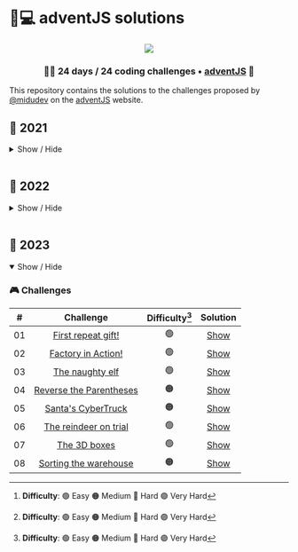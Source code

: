 # 🎅💻️ adventJS solutions
<p align="center"> 
  <img src=https://i.imgur.com/mOUN7uE.png/>
</p>

<h3 align="center">🧑‍🚀 24 days /
24 coding challenges • <a href="https://adventjs.dev">adventJS</a> 🚀</h3>

This repository contains the solutions to the challenges proposed by [@midudev](https://midu.dev/) on the [adventJS](https://adventjs.dev/) website.

## 🦠 2021

<details hide>
<summary>Show / Hide</summary>

### 🎮️ Challenges

|  #  |                                       Challenge                                        | Difficulty[^1] |               Solution                |
| :-: | :------------------------------------------------------------------------------------: | :------------: | :-----------------------------------: |
| 01  |                    [Contando ovejas para dormir](2021/01-ovejas)                    |       🟢       | [Show](2021/01-ovejas/01-Ovejas.md) |
| 02  |               [¡Ayuda al elfo a listar los regalos!](2021/02-elfo)                |       🟢       | [Show](2021/02-elfo/02-elfo.md) |
| 03  |               [El Grinch quiere fastidiar la Navidad](2021/03-grinch)               |       🟠       | [Show](2021/03-grinch/03-grinch.md) |
| 04  |               [¡Es hora de poner la navidad en casa!](2021/04-arbol)               |       🟠       | [Show](2021/04-arbol/04-arbol.md) |
| 05  |                [Contando los días para los regalos](2021/05-regalos)                 |       🟢       | [Show](2021/05-regalos/05-regalos.md) |
| 06  |                  [Rematando los exámenes finales](2021/06-mates)                   |       🟠       | [Show](2021/06-mates/06-mates.md) |
| 07  |                     [Buscando en el almacén...](2021/07-almacen)                     |       🟠       | [Show](2021/07-almacen/07-almacen.md) |
| 08  |                  [La locura de las criptomonedas](2021/08-cripto)                   |       🟠       | [Show](2021/08-cripto/08-cripto.md) |
| 09  |                  [Agrupando cosas automáticamente](2021/09-cosas)                  |       🔴       | [Show](2021/09-cosas/09-cosas.md) |
| 10  |                       [La máquina del cambio](2021/10-maquina)                       |       🔴       | [Show](2021/10-maquina/10-maquina.md) |
| 11  |           [¿Vale la pena la tarjeta fidelidad del cine?](2021/11-cine)            |       🟠       | [Show](2021/11-cine/11-cine.md) |
| 12  |              [La ruta perfecta para dejar los regalos](2021/12-regalo)              |       🔴       | [Show](2021/12-regalo/12-regalo.md) |
| 13  |                  [Envuelve regalos con asteriscos](2021/13-asterisco)                  |       🟢       | [Show](2021/13-asterisco/13-asterisco.md) |
| 14  |                     [En busca del reno perdido](2021/14-reno)                     |       🟠       | [Show](2021/14-reno/14-reno.md) |
| 15  |                         [El salto perfecto](2021/15-salto)                         |       🟠       | [Show](2021/15-salto/15-salto.md) |
| 16  |                    [Descifrando los números...](2021/16-numero)                     |       🟢       | [Show](2021/16-numero/16-numero.md) |
| 17  |            [La locura de enviar paquetes en esta época](2021/17-paquete)             |       🔴       | [Show](2021/17-paquete/17-paquete.md) |
| 18  |                [El sistema operativo de Santa Claus](2021/18-sistema)                |       🟢       | [Show](2021/18-sistema/18-sistema.md) |
| 19  |                [¿Qué deberíamos aprender en Platzi?](2021/19-platzi)                |       🟠       | [Show](2021/19-platzi/19-platzi.md) |
| 20  |                  [¿Una carta de pangramas? ¡QUÉ!](2021/20-carta)                   |       🟢       | [Show](2021/20-carta/20-carta.md) |
| 21  |                      [La ruta con los regalos](2021/21-ruta)                      |       🔴       | [Show](2021/21-ruta/21-ruta.md) |
| 22  |                [¿Cuántos adornos necesita el árbol?](2021/22-adornos)                |       🟠       | [Show](2021/22-adornos/22-adornos.md) |
| 23  | [¿Puedes reconfigurar las fábricas para no parar de crear regalos?](2021/23-fabrica) |       🟣       | [Show](2021/23-fabrica/23-fabrica.md) |
| 24  |                   [Comparando árboles de Navidad](2021/24-arboles)                   |       🟠       | [Show](2021/24-arboles/24-arboles.md) |
| 25  |            [El último juego y hasta el año que viene 👋](2021/25-juego)            |       🟠       | [Show](2021/25-juego/25-juego.md) |

[^1]: **Difficulty**: 🟢 Easy 🟠 Medium 🔴 Hard 🟣 Very Hard
</details>

</br>

## 🤖 2022

<details hide>

<summary>Show / Hide</summary>

### 🎮️ Challenges
|  #  |                           Challenge                           | Difficulty[^1] |               Solution                |
| :-: | :-----------------------------------------------------------: | :------------: | :-----------------------------------: |
| 01  |   [Automating Christmas gift wrapping!](2022/challenge-01)    |       🟢       | [Show](2022/challenge-01/solution.js) |
| 02  |  [Nobody wants to do extra hours at work](2022/challenge-02)  |       🟢       | [Show](2022/challenge-02/solution.js) |
| 03  | [How many packs of gifts can Santa carry?](2022/challenge-03) |       🟢       | [Show](2022/challenge-03/solution.js) |
| 04  |     [Box inside a box and another...](2022/challenge-04)      |       🟠       | [Show](2022/challenge-04/solution.js) |
| 05  |         [Optimizing Santa's trips](2022/challenge-05)         |       🔴       | [Show](2022/challenge-05/solution.js) |
| 06  |        [Creating xmas decorations](2022/challenge-06)         |       🟠       | [Show](2022/challenge-06/solution.js) |
| 07  |          [Doing gifts inventory](2022/challenge-07)           |       🟢       | [Show](2022/challenge-07/solution.js) |
| 08  |           [We need a mechanic!](2022/challenge-08)            |       🟠       | [Show](2022/challenge-08/solution.js) |
| 09  |            [Crazy Xmas lights](2022/challenge-09)             |       🟢       | [Show](2022/challenge-09/solution.js) |
| 10  |       [The Santa Claus sleigh jump](2022/challenge-10)        |       🟠       | [Show](2022/challenge-10/solution.js) |
| 11  |       [Santa Claus is Scrum Master](2022/challenge-11)        |       🔴       | [Show](2022/challenge-11/solution.js) |
| 12  |          [Electric sleighs, wow!](2022/challenge-12)          |       🟠       | [Show](2022/challenge-12/solution.js) |
| 13  |      [Backups for Santa Claus files](2022/challenge-13)       |       🟢       | [Show](2022/challenge-13/solution.js) |
| 14  |              [The best path](2022/challenge-14)               |       🟢       | [Show](2022/challenge-14/solution.js) |
| 15  |      [Decorating the Christmas tree](2022/challenge-15)       |       🟠       | [Show](2025/challenge-15/solution.js) |
| 16  |       [Fixing Santa Claus' letters](2022/challenge-16)        |       🔴       | [Show](2022/challenge-16/solution.js) |
| 17  |          [Carrying gifts in bags](2022/challenge-17)          |       🟠       | [Show](2022/challenge-17/solution.js) |
| 18  |            [We ran out of ink!](2022/challenge-18)            |       🟢       | [Show](2022/challenge-18/solution.js) |
| 19  |            [Sorting the toys!](2022/challenge-19)             |       🟢       | [Show](2022/challenge-19/solution.js) |
| 20  |            [More challenging trips](2022/challenge-20)             |       🔴       | [Show](2022/challenge-20/solution.js) |
| 21  |            [Creating the gifts table](2022/challenge-21)             |       🟠       | [Show](2022/challenge-21/solution.js) |
| 22  |            [The lighting in tune](2022/challenge-22)             |       🟢       | [Show](2022/challenge-22/solution.js) |
| 23  |            [Santa Claus Compiler](2022/challenge-23)             |       🔴       | [Show](2022/challenge-23/solution.js) |
| 24  |            [The last challenge is a maze](2022/challenge-24)             |       🔴       | [Show](2022/challenge-24/solution.js) |

[^1]: **Difficulty**: 🟢 Easy 🟠 Medium 🔴 Hard 🟣 Very Hard

</details>

</br>

## 🎁 2023

<details open>

<summary>Show / Hide</summary>

### 🎮️ Challenges
|  #  |                           Challenge                           | Difficulty[^1] |               Solution                |
| :-: | :-----------------------------------------------------------: | :------------: | :-----------------------------------: |
| 01  |   [First repeat gift!](2023/challenge-01)    |       🟢       | [Show](2023/challenge-01/solution.js) |
| 02  |  [Factory in Action!](2023/challenge-02)  |       🟢       | [Show](2023/challenge-02/solution.js) |
| 03  | [The naughty elf](2023/challenge-03) |       🟢       | [Show](2023/challenge-03/solution.js) |
| 04  |     [Reverse the Parentheses](2023/challenge-04)      |       🟠       | [Show](2023/challenge-04/solution.js) |
| 05  |         [Santa's CyberTruck](2023/challenge-05)         |       🟠       | [Show](2023/challenge-05/solution.js) |
| 06  |        [The reindeer on trial](2023/challenge-06)         |       🟢       | [Show](2023/challenge-06/solution.js) |
| 07  |        [The 3D boxes](2023/challenge-07)         |       🟢       | [Show](2023/challenge-07/solution.js) |
| 08  |        [Sorting the warehouse](2023/challenge-08)         |       🟠       | [Show](2023/challenge-08/solution.js) |

[^1]: **Difficulty**: 🟢 Easy 🟠 Medium 🔴 Hard 🟣 Very Hard

</details>